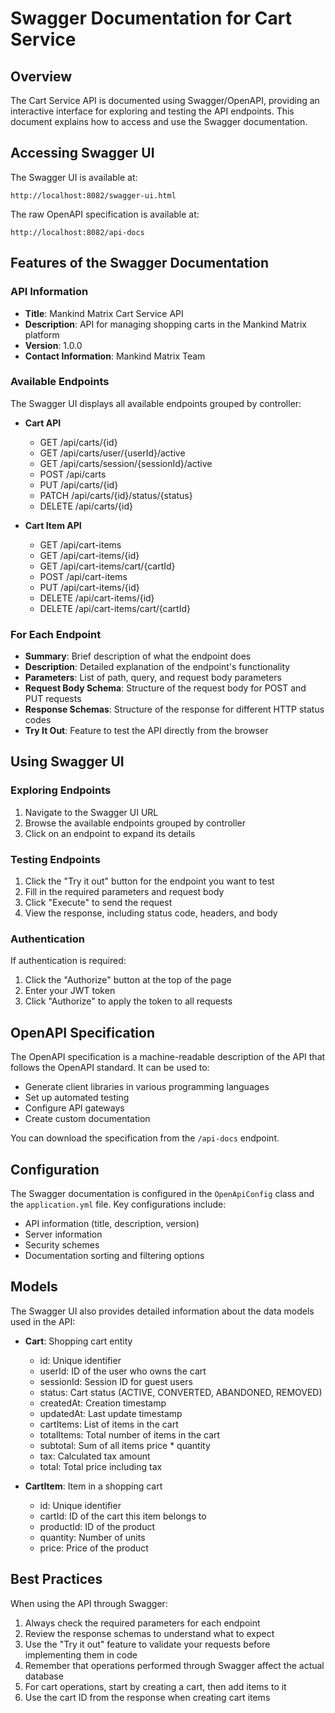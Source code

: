 # Swagger Documentation for Cart Service

## Overview
The Cart Service API is documented using Swagger/OpenAPI, providing an interactive interface for exploring and testing the API endpoints. This document explains how to access and use the Swagger documentation.

## Accessing Swagger UI

The Swagger UI is available at:
```
http://localhost:8082/swagger-ui.html
```

The raw OpenAPI specification is available at:
```
http://localhost:8082/api-docs
```

## Features of the Swagger Documentation

### API Information
- **Title**: Mankind Matrix Cart Service API
- **Description**: API for managing shopping carts in the Mankind Matrix platform
- **Version**: 1.0.0
- **Contact Information**: Mankind Matrix Team

### Available Endpoints
The Swagger UI displays all available endpoints grouped by controller:

- **Cart API**
  - GET /api/carts/{id}
  - GET /api/carts/user/{userId}/active
  - GET /api/carts/session/{sessionId}/active
  - POST /api/carts
  - PUT /api/carts/{id}
  - PATCH /api/carts/{id}/status/{status}
  - DELETE /api/carts/{id}

- **Cart Item API**
  - GET /api/cart-items
  - GET /api/cart-items/{id}
  - GET /api/cart-items/cart/{cartId}
  - POST /api/cart-items
  - PUT /api/cart-items/{id}
  - DELETE /api/cart-items/{id}
  - DELETE /api/cart-items/cart/{cartId}


### For Each Endpoint
- **Summary**: Brief description of what the endpoint does
- **Description**: Detailed explanation of the endpoint's functionality
- **Parameters**: List of path, query, and request body parameters
- **Request Body Schema**: Structure of the request body for POST and PUT requests
- **Response Schemas**: Structure of the response for different HTTP status codes
- **Try It Out**: Feature to test the API directly from the browser

## Using Swagger UI

### Exploring Endpoints
1. Navigate to the Swagger UI URL
2. Browse the available endpoints grouped by controller
3. Click on an endpoint to expand its details

### Testing Endpoints
1. Click the "Try it out" button for the endpoint you want to test
2. Fill in the required parameters and request body
3. Click "Execute" to send the request
4. View the response, including status code, headers, and body

### Authentication
If authentication is required:
1. Click the "Authorize" button at the top of the page
2. Enter your JWT token
3. Click "Authorize" to apply the token to all requests

## OpenAPI Specification
The OpenAPI specification is a machine-readable description of the API that follows the OpenAPI standard. It can be used to:

- Generate client libraries in various programming languages
- Set up automated testing
- Configure API gateways
- Create custom documentation

You can download the specification from the `/api-docs` endpoint.

## Configuration
The Swagger documentation is configured in the `OpenApiConfig` class and the `application.yml` file. Key configurations include:

- API information (title, description, version)
- Server information
- Security schemes
- Documentation sorting and filtering options

## Models
The Swagger UI also provides detailed information about the data models used in the API:

- **Cart**: Shopping cart entity
  - id: Unique identifier
  - userId: ID of the user who owns the cart
  - sessionId: Session ID for guest users
  - status: Cart status (ACTIVE, CONVERTED, ABANDONED, REMOVED)
  - createdAt: Creation timestamp
  - updatedAt: Last update timestamp
  - cartItems: List of items in the cart
  - totalItems: Total number of items in the cart
  - subtotal: Sum of all items price * quantity
  - tax: Calculated tax amount
  - total: Total price including tax

- **CartItem**: Item in a shopping cart
  - id: Unique identifier
  - cartId: ID of the cart this item belongs to
  - productId: ID of the product
  - quantity: Number of units
  - price: Price of the product


## Best Practices
When using the API through Swagger:

1. Always check the required parameters for each endpoint
2. Review the response schemas to understand what to expect
3. Use the "Try it out" feature to validate your requests before implementing them in code
4. Remember that operations performed through Swagger affect the actual database
5. For cart operations, start by creating a cart, then add items to it
6. Use the cart ID from the response when creating cart items
